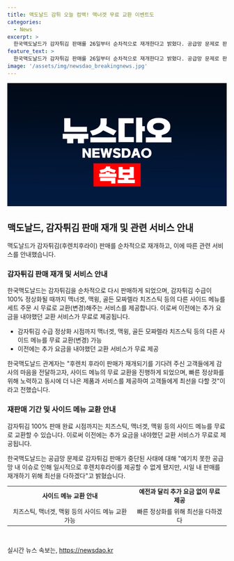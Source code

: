 ```yaml
---
title: 맥도날드 감튀 오늘 컴백! 맥너겟 무료 교환 이벤트도
categories:
  - News
excerpt: >
  한국맥도날드가 감자튀김 판매를 26일부터 순차적으로 재개한다고 밝혔다. 공급망 문제로 판매를 중단했던 감자튀김은 수급이 정상화될 때까지 맥너겟, 맥윙, 골든 모짜렐라 치즈스틱 등과 무료로 교환(변경) 가능하다. 이는 이전에는 추가요금이 있었던 것과 대조적이다. 고객에 대한 감사의 마음을 전하고, 빠른 정상화를 위해 최선을 다할 것이라고 맥도날드 측은 전했다.
feature_text: >
  한국맥도날드가 감자튀김 판매를 26일부터 순차적으로 재개한다고 밝혔다. 공급망 문제로 판매를 중단했던 감자튀김은 수급이 정상화될 때까지 맥너겟, 맥윙, 골든 모짜렐라 치즈스틱 등과 무료로 교환(변경) 가능하다. 이는 이전에는 추가요금이 있었던 것과 대조적이다. 고객에 대한 감사의 마음을 전하고, 빠른 정상화를 위해 최선을 다할 것이라고 맥도날드 측은 전했다.
image: '/assets/img/newsdao_breakingnews.jpg'
---
```


<p><img src="/assets/img/newsdao_breakingnews.jpg" alt="koreaapp 속보" /></p>

<h2 data-ke-size="size26">맥도날드, 감자튀김 판매 재개 및 관련 서비스 안내</h2>

<p data-ke-size="size16">맥도날드가 감자튀김(후렌치후라이) 판매를 순차적으로 재개하고, 이에 따른 관련 서비스를 안내했습니다.</p>

<h3>감자튀김 판매 재개 및 서비스 안내</h3>

<p data-ke-size="size16">한국맥도날드는 감자튀김을 순차적으로 다시 판매하게 되었으며, 감자튀김 수급이 100% 정상화될 때까지 맥너겟, 맥윙, 골든 모짜렐라 치즈스틱 등의 다른 사이드 메뉴를 세트 주문 시 무료로 교환(변경)해주는 서비스를 제공합니다. 이로써 이전에는 추가 요금을 내야했던 교환 서비스가 무료로 제공됩니다.</p>

<ul>
  <li>감자튀김 수급 정상화 시점까지 맥너겟, 맥윙, 골든 모짜렐라 치즈스틱 등의 다른 사이드 메뉴를 무료 교환(변경) 가능</li>
  <li>이전에는 추가 요금을 내야했던 교환 서비스가 무료 제공</li>
</ul>

<p data-ke-size="size16">한국맥도날드 관계자는 "후렌치 후라이 판매가 재개되기를 기다려 주신 고객들에게 감사의 마음을 전달하고자, 사이드 메뉴의 무료 교환을 진행하게 되었으며, 빠른 정상화를 위해 노력하고 동시에 더 나은 제품과 서비스를 제공하여 고객들에게 최선을 다할 것"이라고 전했습니다.</p>

<h3>재판매 기간 및 사이드 메뉴 교환 안내</h3>

<p data-ke-size="size16">감자튀김 100% 판매 완료 시점까지는 치즈스틱, 맥너겟, 맥윙 등의 사이드 메뉴를 무료로 교환할 수 있습니다. 이로써 이전에는 추가 요금을 내야했던 교환 서비스가 무료로 제공됩니다.</p>

<p data-ke-size="size16">한국맥도날드는 공급망 문제로 감자튀김 판매가 중단된 사태에 대해 "예기치 못한 공급망 내 이슈로 인해 일시적으로 후렌치후라이를 제공할 수 없게 됐지만, 시일 내 판매를 재개하기 위해 최선을 다하겠다"고 밝혔습니다.</p>

<table>
  <tr>
    <td style="text-align: center; height: 17px;"><b>사이드 메뉴 교환 안내</b></td>
    <td style="text-align: center; height: 17px;"><b>예전과 달리 추가 요금 없이 무료 제공</b></td>
  </tr>
  <tr>
    <td style="text-align: center; height: 17px;">치즈스틱, 맥너겟, 맥윙 등의 사이드 메뉴 교환 가능</td>
    <td style="text-align: center; height: 17px;">빠른 정상화를 위해 최선을 다하겠다</td>
  </tr>
</table>

<p data-ke-size="size16">&nbsp;</p>
실시간 뉴스 속보는, <a href="https://newsdao.kr" rel="dofollow">https://newsdao.kr</a>


